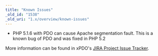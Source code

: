 ```yaml
---
title: "Known Issues"
_old_id: "1538"
_old_uri: "1.x/overview/known-issues"
---
```


- PHP 5.1.6 with PDO can cause Apache segmentation fault. This is a known bug of PDO and was fixed in PHP 5.2

More information can be found in xPDO's [JIRA Project Issue Tracker](http://svn.modxcms.com/jira/secure/IssueNavigator.jspa?reset=true&mode=hide&pid=10010&resolution=-1&sorter/field=updated&sorter/order=DESC).